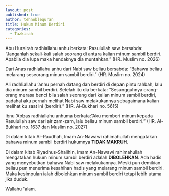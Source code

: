 ```yaml
---
layout: post
published: true
author: tehnoblequran
title: Hukum Minum Berdiri
categories:
  - Tazkirah
---
```

Abu Hurairah radhiallahu anhu berkata: Rasulullah saw bersabda: “Janganlah sekali-kali salah seorang di antara kalian minum sambil berdiri. Apabila dia lupa maka hendaknya dia muntahkan.” (HR. Muslim no. 2026)

Dari Anas radhiallahu anhu dari Nabi saw beliau bersabda: “Bahawa beliau melarang seseorang minum sambil berdiri.” (HR. Muslim no. 2024)

Ali radhliallahu ‘anhu pernah datang dan berdiri di depan pintu rahbah, lalu dia minum sambil berdiri. Setelah itu dia berkata: “Sesungguhnya orang-orang merasa benci bila salah seorang dari kalian minum sambil berdiri, padahal aku pernah melihat Nabi saw melakukannya sebagaimana kalian melihat ku saat ini (berdiri).” (HR. Al-Bukhari no. 5615)

Ibnu ‘Abbas radhiallahu anhuma berkata:“Aku memberi minum kepada Rasulullah saw dari air zam-zam, lalu beliau minum sambil berdiri.” (HR. Al-Bukhari no. 1637 dan Muslim no. 2027)

Di dalam kitab Ar-Raudhah, Imam An-Nawawi rahimahullah mengatakan bahawa minum sambil berdiri hukumnya **TIDAK MAKRUH**.

Di dalam kitab Riyadhus-Shalihin, Imam An-Nawawi rahimahullah mengatakan hukum minum sambil berdiri adalah **DIBOLEHKAN**. Ada hadis yang menyebutkan bahawa Nabi saw melakukannya. Meski pun demikian beliau pun menerima kesahihan hadis yang melarang minum sambil berdiri. Maka kesimpulan ialah dibolehkan minum sambil berdiri tetapi lebih utama jika duduk.

Wallahu 'alam.